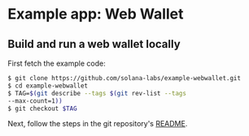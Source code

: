 # Example app: Web Wallet

## Build and run a web wallet locally

First fetch the example code:

```sh
$ git clone https://github.com/solana-labs/example-webwallet.git
$ cd example-webwallet
$ TAG=$(git describe --tags $(git rev-list --tags
--max-count=1))
$ git checkout $TAG
```

Next, follow the steps in the git repository's
[README](https://github.com/solana-labs/example-webwallet/blob/master/README.md).
